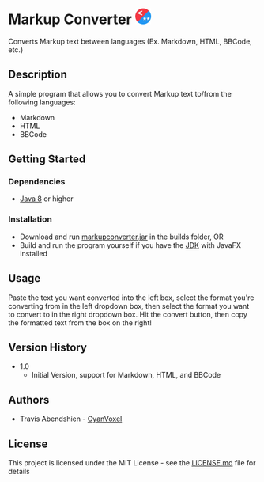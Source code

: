 # Markup Converter ![](https://github.com/CyanVoxel/MarkupConverter/blob/master/src/markupconverter/icon_32.png)

Converts Markup text between languages (Ex. Markdown, HTML, BBCode, etc.)

## Description

A simple program that allows you to convert Markup text to/from the following languages:

- Markdown
- HTML
- BBCode

## Getting Started

### Dependencies

- [Java 8](https://www.java.com/en/) or higher

### Installation

- Download and run [markupconverter.jar](builds/markupconverter.jar) in the builds folder, OR
- Build and run the program yourself if you have the [JDK](https://www.oracle.com/technetwork/java/javase/downloads/jdk8-downloads-2133151.html) with JavaFX installed

## Usage

Paste the text you want converted into the left box, select the format you're converting from in the left dropdown box, then select the format you want to convert to in the right dropdown box. Hit the convert button, then copy the formatted text from the box on the right!

## Version History

* 1.0
	* Initial Version, support for Markdown, HTML, and BBCode

## Authors

* Travis Abendshien - [CyanVoxel](https://github.com/CyanVoxel)

## License

This project is licensed under the MIT License - see the [LICENSE.md](LICENSE.md) file for details
